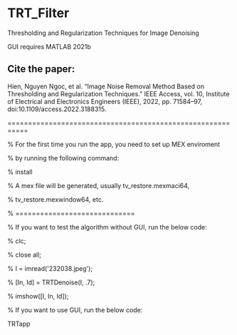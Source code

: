 # TRT_Filter
Thresholding and Regularization Techniques for Image Denoising

GUI requires MATLAB 2021b

## Cite the paper:

Hien, Nguyen Ngoc, et al. “Image Noise Removal Method Based on Thresholding and Regularization Techniques.” IEEE Access, vol. 10, Institute of Electrical and Electronics Engineers (IEEE), 2022, pp. 71584–97, doi:10.1109/access.2022.3188315.

===========================================================


% For the first time you run the app, you need to set up MEX enviroment 

% by running the following command:

% install

% A mex file will be generated, usually tv_restore.mexmaci64,

% tv_restore.mexwindow64, etc.


% =============================

% If you want to test the algorithm without GUI, run the below code:


% clc;

% close all;

% I = imread('232038.jpeg');

% [In, Id] = TRTDenoise(I, .7);

% imshow([I, In, Id]);


% If you want to use GUI, run the below code:

TRTapp
